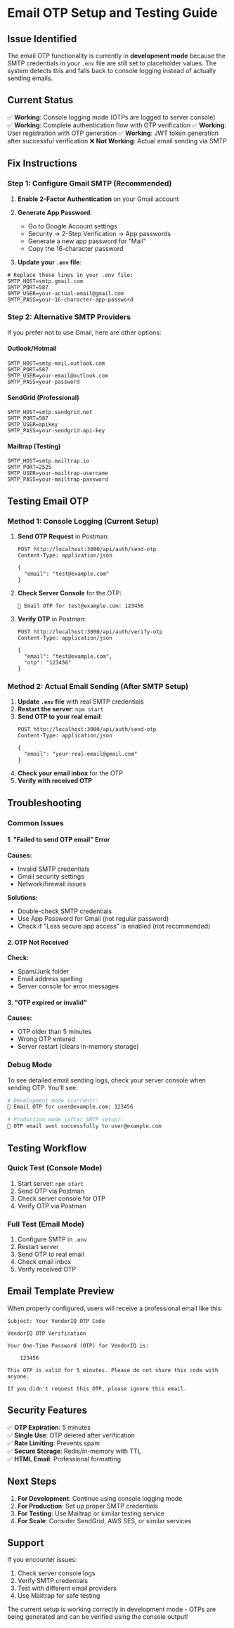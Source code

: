 # Email OTP Setup and Testing Guide

## Issue Identified

The email OTP functionality is currently in **development mode** because the SMTP credentials in your `.env` file are still set to placeholder values. The system detects this and falls back to console logging instead of actually sending emails.

## Current Status

✅ **Working**: Console logging mode (OTPs are logged to server console)  
✅ **Working**: Complete authentication flow with OTP verification
✅ **Working**: User registration with OTP generation
✅ **Working**: JWT token generation after successful verification
❌ **Not Working**: Actual email sending via SMTP

## Fix Instructions

### Step 1: Configure Gmail SMTP (Recommended)

1. **Enable 2-Factor Authentication** on your Gmail account
2. **Generate App Password**:
   - Go to Google Account settings
   - Security → 2-Step Verification → App passwords
   - Generate a new app password for "Mail"
   - Copy the 16-character password

3. **Update your `.env` file**:
```env
# Replace these lines in your .env file:
SMTP_HOST=smtp.gmail.com
SMTP_PORT=587
SMTP_USER=your-actual-email@gmail.com
SMTP_PASS=your-16-character-app-password
```

### Step 2: Alternative SMTP Providers

If you prefer not to use Gmail, here are other options:

#### Outlook/Hotmail
```env
SMTP_HOST=smtp-mail.outlook.com
SMTP_PORT=587
SMTP_USER=your-email@outlook.com
SMTP_PASS=your-password
```

#### SendGrid (Professional)
```env
SMTP_HOST=smtp.sendgrid.net
SMTP_PORT=587
SMTP_USER=apikey
SMTP_PASS=your-sendgrid-api-key
```

#### Mailtrap (Testing)
```env
SMTP_HOST=smtp.mailtrap.io
SMTP_PORT=2525
SMTP_USER=your-mailtrap-username
SMTP_PASS=your-mailtrap-password
```

## Testing Email OTP

### Method 1: Console Logging (Current Setup)

1. **Send OTP Request** in Postman:
   ```
   POST http://localhost:3000/api/auth/send-otp
   Content-Type: application/json
   
   {
     "email": "test@example.com"
   }
   ```

2. **Check Server Console** for the OTP:
   ```
   📧 Email OTP for test@example.com: 123456
   ```

3. **Verify OTP** in Postman:
   ```
   POST http://localhost:3000/api/auth/verify-otp
   Content-Type: application/json
   
   {
     "email": "test@example.com",
     "otp": "123456"
   }
   ```

### Method 2: Actual Email Sending (After SMTP Setup)

1. **Update `.env` file** with real SMTP credentials
2. **Restart the server**: `npm start`
3. **Send OTP to your real email**:
   ```
   POST http://localhost:3000/api/auth/send-otp
   Content-Type: application/json
   
   {
     "email": "your-real-email@gmail.com"
   }
   ```
4. **Check your email inbox** for the OTP
5. **Verify with received OTP**

## Troubleshooting

### Common Issues

#### 1. "Failed to send OTP email" Error
**Causes:**
- Invalid SMTP credentials
- Gmail security settings
- Network/firewall issues

**Solutions:**
- Double-check SMTP credentials
- Use App Password for Gmail (not regular password)
- Check if "Less secure app access" is enabled (not recommended)

#### 2. OTP Not Received
**Check:**
- Spam/Junk folder
- Email address spelling
- Server console for error messages

#### 3. "OTP expired or invalid"
**Causes:**
- OTP older than 5 minutes
- Wrong OTP entered
- Server restart (clears in-memory storage)

### Debug Mode

To see detailed email sending logs, check your server console when sending OTP. You'll see:

```bash
# Development mode (current):
📧 Email OTP for user@example.com: 123456

# Production mode (after SMTP setup):
📧 OTP email sent successfully to user@example.com
```

## Testing Workflow

### Quick Test (Console Mode)
1. Start server: `npm start`
2. Send OTP via Postman
3. Check server console for OTP
4. Verify OTP via Postman

### Full Test (Email Mode)
1. Configure SMTP in `.env`
2. Restart server
3. Send OTP to real email
4. Check email inbox
5. Verify received OTP

## Email Template Preview

When properly configured, users will receive a professional email like this:

```
Subject: Your VendorIQ OTP Code

VendorIQ OTP Verification

Your One-Time Password (OTP) for VendorIQ is:

    123456

This OTP is valid for 5 minutes. Please do not share this code with anyone.

If you didn't request this OTP, please ignore this email.
```

## Security Features

✅ **OTP Expiration**: 5 minutes  
✅ **Single Use**: OTP deleted after verification  
✅ **Rate Limiting**: Prevents spam  
✅ **Secure Storage**: Redis/in-memory with TTL  
✅ **HTML Email**: Professional formatting  

## Next Steps

1. **For Development**: Continue using console logging mode
2. **For Production**: Set up proper SMTP credentials
3. **For Testing**: Use Mailtrap or similar testing service
4. **For Scale**: Consider SendGrid, AWS SES, or similar services

## Support

If you encounter issues:
1. Check server console logs
2. Verify SMTP credentials
3. Test with different email providers
4. Use Mailtrap for safe testing

The current setup is working correctly in development mode - OTPs are being generated and can be verified using the console output!